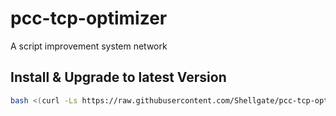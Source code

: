 # pcc-tcp-optimizer
A script improvement system network



## Install & Upgrade to latest Version

```sh
bash <(curl -Ls https://raw.githubusercontent.com/Shellgate/pcc-tcp-optimizer/ff571ab96c15529e92d0ff21d67980017c8d94da/pcc.sh)
```
